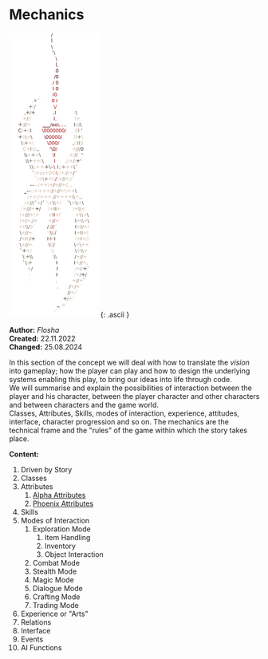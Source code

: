 # Mechanics

![Nyx Ascii](/_img/nyxascii.png)
{: .ascii }

**Author:** *Flosha*  
**Created:** 22.11.2022  
**Changed:** 25.08.2024  

In this section of the concept we will deal with how to translate the *vision* into gameplay; how the player can play and how to design the underlying systems enabling this play, to bring our ideas into life through code.  
We will summarise and explain the possibilities of interaction between the player and his character, between the player character and other characters and between characters and the game world.  
Classes, Attributes, Skills, modes of interaction, experience, attitudes, interface, character progression and so on. The mechanics are the technical frame and the "rules" of the game within which the story takes place. 


**Content:**

1. Driven by Story
2. Classes
3. Attributes
    1. [Alpha Attributes](/mechanics/attributes-alpha)
    2. [Phoenix Attributes](/mechanics/attributes-phoenix)
4. Skills
5. Modes of Interaction
    1. Exploration Mode
        1. Item Handling
        2. Inventory
        3. Object Interaction
    2. Combat Mode
    3. Stealth Mode
    4. Magic Mode
    5. Dialogue Mode
    6. Crafting Mode
    7. Trading Mode
6. Experience or "Arts"
7. Relations
8. Interface
9. Events
10. AI Functions 


<style>

    .ascii {
        display: block;
        image-rendering: pixelated;
        max-height: 500px;
        max-width: 100%;
        margin: 0 auto 1em;
    }

</style>